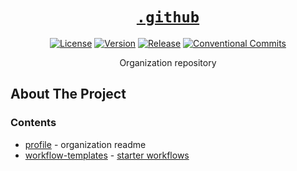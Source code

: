<div align="center" markdown="1">

# [`.github`][url-repo]

[![License][badge-license]][url-license]
[![Version][badge-version]][url-version]
[![Release][badge-workflow-release]][url-workflow-release]
[![Conventional Commits][badge-conventionalcommits]][url-conventionalcommits]

Organization repository

</div>

## About The Project

### Contents

- [profile] - organization readme
- [workflow-templates] - [starter workflows][url-starter-workflows]

<!-- relative links -->

[workflow-templates]: workflow-templates
[profile]: profile

<!-- project links -->

[url-repo]: https://github.com/shishifubing/.github
[url-license]: https://github.com/shishifubing/.github/blob/main/LICENSE
[url-workflow-release]: https://github.com/shishifubing/.github/actions/workflows/release.yml
[url-version]: https://github.com/shishifubing/.github/releases/latest

<!-- external links -->

[url-starter-workflows]: https://docs.github.com/en/actions/using-workflows/creating-starter-workflows-for-your-organization
[url-conventionalcommits]: https://conventionalcommits.org

<!-- badge links -->

[badge-workflow-release]: https://img.shields.io/github/actions/workflow/status/shishifubing/.github/release.yml?branch=main&label=release&logo=github
[badge-version]: https://img.shields.io/github/v/release/shishifubing/.github?label=version
[badge-license]: https://img.shields.io/github/license/shishifubing/.github.svg

<!-- other badge links -->

[badge-conventionalcommits]: https://img.shields.io/badge/conventional--commits-1.0.0-%23FE5196?logo=conventionalcommits&logoColor=white

